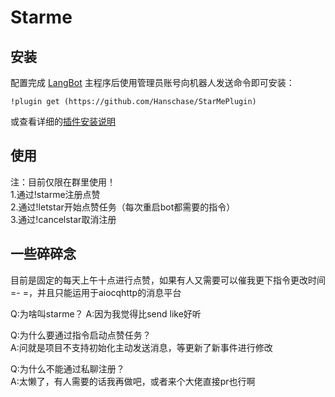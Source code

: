 # Starme

<!--
## 插件开发者详阅

### 开始

此仓库是 LangBot 插件模板，您可以直接在 GitHub 仓库中点击右上角的 "Use this template" 以创建你的插件。  
接下来按照以下步骤修改模板代码：

#### 修改模板代码

- 修改此文档顶部插件名称信息
- 将此文档下方的`<插件发布仓库地址>`改为你的插件在 GitHub· 上的地址
- 补充下方的`使用`章节内容
- 修改`main.py`中的`@register`中的插件 名称、描述、版本、作者 等信息
- 修改`main.py`中的`MyPlugin`类名为你的插件类名
- 将插件所需依赖库写到`requirements.txt`中
- 根据[插件开发教程](https://docs.langbot.app/plugin/dev/tutor.html)编写插件代码
- 删除 README.md 中的注释内容


#### 发布插件

推荐将插件上传到 GitHub 代码仓库，以便用户通过下方方式安装。   
欢迎[提issue](https://github.com/RockChinQ/LangBot/issues/new?assignees=&labels=%E7%8B%AC%E7%AB%8B%E6%8F%92%E4%BB%B6&projects=&template=submit-plugin.yml&title=%5BPlugin%5D%3A+%E8%AF%B7%E6%B1%82%E7%99%BB%E8%AE%B0%E6%96%B0%E6%8F%92%E4%BB%B6)，将您的插件提交到[插件列表](https://github.com/stars/RockChinQ/lists/qchatgpt-%E6%8F%92%E4%BB%B6)

下方是给用户看的内容，按需修改
-->

## 安装

配置完成 [LangBot](https://github.com/RockChinQ/LangBot) 主程序后使用管理员账号向机器人发送命令即可安装：

```
!plugin get (https://github.com/Hanschase/StarMePlugin)
```
或查看详细的[插件安装说明](https://docs.langbot.app/plugin/plugin-intro.html#%E6%8F%92%E4%BB%B6%E7%94%A8%E6%B3%95)

## 使用
注：目前仅限在群里使用！<br>
1.通过!starme注册点赞 <br>
2.通过!letstar开始点赞任务（每次重启bot都需要的指令） <br>
3.通过!cancelstar取消注册 <br>

## 一些碎碎念
目前是固定的每天上午十点进行点赞，如果有人又需要可以催我更下指令更改时间=- =，并且只能运用于aiocqhttp的消息平台 <br>

Q:为啥叫starme？
A:因为我觉得比send like好听

Q:为什么要通过指令启动点赞任务？ <br>
A:问就是项目不支持初始化主动发送消息，等更新了新事件进行修改 <br>

Q:为什么不能通过私聊注册？ <br>
A:太懒了，有人需要的话我再做吧，或者来个大佬直接pr也行啊 <br>

<!-- 插件开发者自行填写插件使用说明 -->
